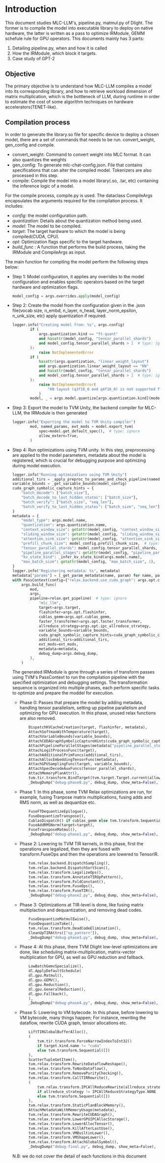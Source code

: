 # Introduction

This document studies MLC-LLM's, pipeline.py, matmul.py of Dlight. The former is to compile the model into executable library to deploy on native hardware, the latter is written as a pass to optimize IRModule, GEMM schefule rule for GPU operators. This documents mainly has 3 parts:

1. Detailing pipeline.py, when and how it is called
2. How the IRModule, which block it targets.
3. Case study of GPT-2

## Objective

The primary objective is to understand how MLC-LLM compiles a model into its corresponding library, and how to retrieve workload dimension of matrix multiplication, which is the bottleneck of LLM, during runtime in order to estimate the cost of some algorithm techniques on hardware accelerators(TENET-like).

## Compilation process

In order to generate the library.so file for specific device to deploy a chosen model, there are a set of commands that needs to be run. convert_weight, gen_config and compile.

* convert_weight: Command to convert weight into MLC format. It can also quantizes the weights
* gen_config: To generate mlc-chat-config.json. File that contains specifications that can alter the compiled model. Tokenizers are also processed in this step.
* compile: Compile the model into a model library(.so, .tar, etc) containing the inference logic of a model.

For the compile process, compile.py is used. The dataclass CompileArgs encapsulates the arguments required for the compilation process. It includes:

* _config_: the model configuration path.
* _quantization_: Details about the quantization method being used.
* _model_: The model to be compiled.
* _target_: The target hardware to which the model is being compiled(CUDA, CPU).
* _opt_: Optimization flags specific to the target hardware.
* _build_func_ : A function that performs the build process, taking the IRModule and CompileArgs as input.

The main function for compiling the model perform the following steps below:

* Step 1: Model configuration, it applies any overrides to the model configuration and enables specific operators based on the target hardware and optimization flags.

    ```python
    model_config = args.overrides.apply(model_config)
    ```

* Step 2: Create the model from the configuration given in the .json file(vocab size, n_embd, n_layer, n_head, layer_norm_epsilon, n_unk_size, etc) apply quantization if required.

    ``` python
    logger.info("Creating model from: %s", args.config)
            if (
                args.quantization.kind == "ft-quant"
                and hasattr(model_config, "tensor_parallel_shards")
                and model_config.tensor_parallel_shards > 1  # type: ignore
            ):
                raise NotImplementedError
            if (
                hasattr(args.quantization, "linear_weight_layout")
                and args.quantization.linear_weight_layout == "KN"
                and hasattr(model_config, "tensor_parallel_shards")
                and model_config.tensor_parallel_shards > 1  # type: ignore
            ):
                raise NotImplementedError(
                    "KN layout (q3f16_0 and q4f16_0) is not supported for tensor parallelism"
                )
            model, _ = args.model.quantize[args.quantization.kind](model_config, args.quantization)
    ```

* Step 3: Export the model to TVM Unity, the backend compiler for MLC-LLM, the IRModule is then generated

    ```python
    logger.info("Exporting the model to TVM Unity compiler")
            mod, named_params, ext_mods = model.export_tvm(
                spec=model.get_default_spec(),  # type: ignore
                allow_extern=True,
            )
    ```

* Step 4: Run optimizations using TVM unity. In this step, preprocessing are applied to the model parameters, metadata about the model is registered, which is crucial for debugging purpose and optimizing during model execution.

    ``` python
    logger.info("Running optimizations using TVM Unity")
    additional_tirs = _apply_preproc_to_params_and_check_pipeline(named_params, model_config)
    variable_bounds = _get_variable_bounds(model_config)
    cuda_graph_symbolic_capture_hints = {
        "batch_decode": ["batch_size"],
        "batch_decode_to_last_hidden_states": ["batch_size"],
        "batch_verify": ["batch_size", "seq_len"],
        "batch_verify_to_last_hidden_states": ["batch_size", "seq_len"],
    }
    metadata = {
        "model_type": args.model.name,
        "quantization": args.quantization.name,
        "context_window_size": getattr(model_config, "context_window_size", -1),
        "sliding_window_size": getattr(model_config, "sliding_window_size", -1),
        "attention_sink_size": getattr(model_config, "attention_sink_size", -1),
        "prefill_chunk_size": model_config.prefill_chunk_size,  # type: ignore
        "tensor_parallel_shards": model_config.tensor_parallel_shards,  # type: ignore
        "pipeline_parallel_stages": getattr(model_config, "pipeline_parallel_stages", 1),
        "kv_state_kind": _infer_kv_state_kind(args.model.name),
        "max_batch_size": getattr(model_config, "max_batch_size", 1),
    }
    logger.info("Registering metadata: %s", metadata)
    metadata["params"] = [_get_param_metadata(name, param) for name, param in named_params]
    with PassContext(config={"relax.backend.use_cuda_graph": args.opt.cudagraph}):
        args.build_func(
            mod,
            args,
            pipeline=relax.get_pipeline(  # type: ignore
                "mlc_llm",
                target=args.target,
                flashinfer=args.opt.flashinfer,
                cublas_gemm=args.opt.cublas_gemm,
                faster_transformer=args.opt.faster_transformer,
                allreduce_strategy=args.opt.ipc_allreduce_strategy,
                variable_bounds=variable_bounds,
                cuda_graph_symbolic_capture_hints=cuda_graph_symbolic_capture_hints,
                additional_tirs=additional_tirs,
                ext_mods=ext_mods,
                metadata=metadata,
                debug_dump=args.debug_dump,
            ),
        )
    ```

    The generated IRModule is gone through a series of transform passes using TVM's PassContext to run the compilation pipeline with the specified optimization and debugging settings. The transformation sequence is organized into multiple phases, each perform specific tasks to optimize and prepare the moddel for execution.

  * Phase 0: Passes that prepare the model by adding metadata, handling tensor parallelism, setting up pipeline parallelism and optimizing for GPU execution. In this phase, unused relax functions are also removed.

    ```python
        DispatchKVCacheCreation(target, flashinfer, metadata),
        AttachSoftmaxWithTemperature(target),
        AttachVariableBounds(variable_bounds),
        AttachCUDAGraphSymbolicCaptureHints(cuda_graph_symbolic_capture_hints),
        AttachPipelineParallelStages(metadata["pipeline_parallel_stages"]),
        AttachLogitProcessFunc(target),
        AttachAdditionalPrimFuncs(additional_tirs),
        AttachAllocEmbeddingTensorFunc(metadata),
        AttachGPUSamplingFunc(target, variable_bounds),
        AttachSpecDecodeAuxFuncs(tensor_parallel_shards),
        AttachMemoryPlanAttr(),
        tvm.tir.transform.BindTarget(tvm.target.Target.current(allow_none=False)),
        _DebugDump("debug-phase0.py", debug_dump, show_meta=False),
    ```

  * Phase 1: In this phase, some TVM Relax optimizations are run, for example, fusing Tranpose matrix multiplications, fusing adds and RMS norm, as well as dequantize etc.
  
    ```python
        FuseFTDequantizeEpilogue(),
        FuseDequantizeTranspose(),
        CublasDispatch() if cublas_gemm else tvm.transform.Sequential([]),
        FuseAddRMSNorm(target=target),
        FuseTransposeMatmul(),
        _DebugDump("debug-phase1.py", debug_dump, show_meta=False),
    ```

  * Phase 2: Lowering to TVM TIR kernels, in this phase, first the operations are legalized, then they are fused with transform.FuseOps and then the operations are lowered to TensorIR.
  
    ```python
        tvm.relax.backend.DispatchSampling(),
        tvm.relax.backend.DispatchSortScan(),
        tvm.relax.transform.LegalizeOps(),
        tvm.relax.transform.AnnotateTIROpPattern(),
        tvm.relax.transform.FoldConstant(),
        tvm.relax.transform.FuseOps(),
        tvm.relax.transform.FuseTIR(),
        _DebugDump("debug-phase2.py", debug_dump, show_meta=False),
    ```

  * Phase 3: Optimizations at TIR-level is done, like fusing matrix multiplaction and dequantization, and removing dead codes.
  
    ```python
        FuseDequantizeMatmulEwise(),
        FuseDequantizeTake(),
        tvm.relax.transform.DeadCodeElimination(),
        CleanUpTIRAttrs(["op_pattern"]),
        _DebugDump("debug-phase3.py", debug_dump, show_meta=False),
    ```

  * Phase 4: At this phase, there TVM Dlight low-level optimizations are done, like scheduling matrix-multiplication, matrix-vector multiplication for GPU, as well as GPU reduction and fallback.
  
    ```python
        LowBatchGemvSpecialize(),
        dl.ApplyDefaultSchedule(
        dl.gpu.Matmul(),
        dl.gpu.GEMV(),
        dl.gpu.Reduction(),
        dl.gpu.GeneralReduction(),
        dl.gpu.Fallback(),
        ),
        _DebugDump("debug-phase4.py", debug_dump, show_meta=False),
    ```

  * Phase 5: Lowering to VM bytecode. In this phase, before lowering to VM bytecode, many things happen; For instance, rewriting the dataflow, rewrite CUDA graph, tensor allocations etc.
    
    ```python
        LiftTIRGlobalBufferAlloc(),
        (
            tvm.tir.transform.ForceNarrowIndexToInt32()
            if target.kind.name != "cuda"
            else tvm.transform.Sequential([])
        ),
        ScatterTupleGetItem(),
        tvm.relax.transform.RewriteDataflowReshape(),
        tvm.relax.transform.ToNonDataflow(),
        tvm.relax.transform.RemovePurityChecking(),
        tvm.relax.transform.CallTIRRewrite(),
        (
            tvm.relax.transform.IPCAllReduceRewrite(allreduce_strategy)
            if allreduce_strategy != IPCAllReduceStrategyType.NONE
            else tvm.transform.Sequential([])
        ),
        tvm.relax.transform.StaticPlanBlockMemory(),
        AttachMetadataWithMemoryUsage(metadata),
        tvm.relax.transform.RewriteCUDAGraph(),
        tvm.relax.transform.LowerGPUIPCAllocStorage(),
        tvm.relax.transform.LowerAllocTensor(),
        tvm.relax.transform.KillAfterLastUse(),
        tvm.relax.transform.VMBuiltinLower(),
        tvm.relax.transform.VMShapeLower(),
        tvm.relax.transform.AttachGlobalSymbol(),
        _DebugDump("debug-final.py", debug_dump, show_meta=False),
    ```

  N.B: we do not cover the detail of each functions in this document  
